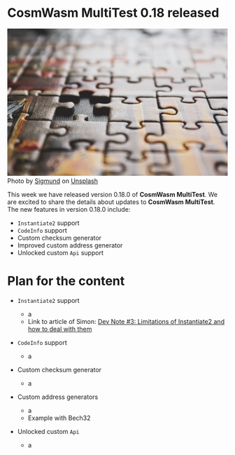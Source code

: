 # CosmWasm MultiTest 0.18 released 

![pieces](sigmund-unsplash.jpg)
Photo by <a href="https://unsplash.com/@sigmund?utm_content=creditCopyText&utm_medium=referral&utm_source=unsplash">Sigmund</a>
on <a href="https://unsplash.com/photos/brown-and-black-jigsaw-puzzle-B-x4VaIriRc?utm_content=creditCopyText&utm_medium=referral&utm_source=unsplash">Unsplash</a>

This week we have released version 0.18.0 of **CosmWasm MultiTest**.
We are excited to share the details about updates to **CosmWasm MultiTest**.
The new features in version 0.18.0 include:

- `Instantiate2` support
- `CodeInfo` support
- Custom checksum generator
- Improved custom address generator
- Unlocked custom `Api` support


# Plan for the content

- `Instantiate2` support
  - a
  - Link to article of Simon: [Dev Note #3: Limitations of Instantiate2 and how to deal with them](https://medium.com/cosmwasm/dev-note-3-limitations-of-instantiate2-and-how-to-deal-with-them-a3f946874230)

- `CodeInfo` support
  - a

- Custom checksum generator
  - a

- Custom address generators
  - a
  - Example with Bech32

- Unlocked custom `Api`
  - a

